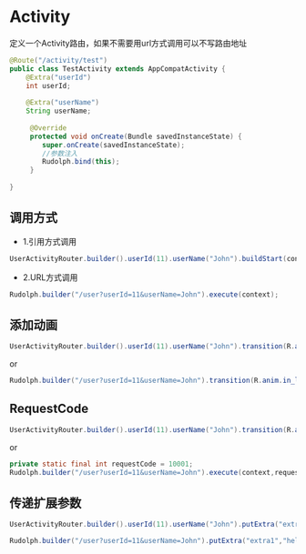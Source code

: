 # Activity

定义一个Activity路由，如果不需要用url方式调用可以不写路由地址

```java
@Route("/activity/test")
public class TestActivity extends AppCompatActivity {
    @Extra("userId")
    int userId;
    
    @Extra("userName")
    String userName;
    
     @Override
     protected void onCreate(Bundle savedInstanceState) { 
        super.onCreate(savedInstanceState);
        //参数注入
        Rudolph.bind(this);
     }
            
}
```


## 调用方式

* 1.引用方式调用

```java
UserActivityRouter.builder().userId(11).userName("John").buildStart(context);
```

* 2.URL方式调用

```java
Rudolph.builder("/user?userId=11&userName=John").execute(context);
```


## 添加动画

```java
UserActivityRouter.builder().userId(11).userName("John").transition(R.anim.in_left,R.anim.out_right).buildStart(context);
```

or

```java
Rudolph.builder("/user?userId=11&userName=John").transition(R.anim.in_left,R.anim.out_right).execute(context);
```

## RequestCode

```java
UserActivityRouter.builder().userId(11).userName("John").transition(R.anim.in_left,R.anim.out_right).buildStart(context);
```

or

```java
private static final int requestCode = 10001;
Rudolph.builder("/user?userId=11&userName=John").execute(context,requestCode);
```

## 传递扩展参数

```java
UserActivityRouter.builder().userId(11).userName("John").putExtra("extra1","hello").buildStart(context);
```

```java
Rudolph.builder("/user?userId=11&userName=John").putExtra("extra1","hello").execute(context);
```


